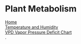 # Plant Metabolism
[Home](../README.md) \
[Temperature and Humidity](https://www.botanicare.com/hydro-101/temperature-and-humidity/) \
[VPD Vapor Pressure Deficit Chart](https://pulsegrow.com/blogs/learn/vpd) \
.
